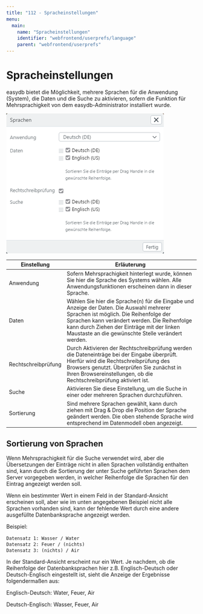 ```yaml
---
title: "112 - Spracheinstellungen"
menu:
  main:
    name: "Spracheinstellungen"
    identifier: "webfrontend/userprefs/language"
    parent: "webfrontend/userprefs"
---
```

# Spracheinstellungen

easydb bietet die Möglichkeit, mehrere Sprachen für die Anwendung (System), die Daten und die Suche zu aktivieren, sofern die Funktion für Mehrsprachigkeit von dem easydb-Administrator installiert wurde.

![Spracheinstellungen](language.png)

|Einstellung|Erläuterung|
|---|---|
|Anwendung| Sofern Mehrsprachigkeit hinterlegt wurde, können Sie hier die Sprache des Systems wählen. Alle Anwendungsfunktionen erscheinen dann in dieser Sprache.|
|Daten|Wählen Sie hier die Sprache(n) für die Eingabe und Anzeige der Daten. Die Auswahl mehrerer Sprachen ist möglich. Die Reihenfolge der Sprachen kann verändert werden. Die Reihenfolge kann durch Ziehen der Einträge mit der linken Maustaste an die gewünschte Stelle verändert werden.|
|Rechtschreibprüfung|Durch Aktivieren der Rechtschreibprüfung werden die Dateneinträge bei der Eingabe überprüft. Hierfür wird die Rechtschreibprüfung des Browsers genutzt. Überprüfen Sie zunächst in Ihren Browsereinstellungen, ob die Rechtschreibprüfung aktiviert ist.|
|Suche| Aktivieren Sie diese Einstellung, um die Suche in einer oder mehreren Sprachen durchzuführen. |
|Sortierung| Sind mehrere Sprachen gewählt, kann durch ziehen mit Drag & Drop die Position der Sprache geändert werden. Die oben stehende Sprache wird entsprechend im Datenmodell oben angezeigt. |

## Sortierung von Sprachen

Wenn Mehrsprachigkeit für die Suche verwendet wird, aber die Übersetzungen der Einträge nicht in allen Sprachen vollständig enthalten sind, kann durch die Sortierung der unter Suche geführten Sprachen dem Server vorgegeben werden, in welcher Reihenfolge die Sprachen für den Eintrag angezeigt werden soll.

Wenn ein bestimmter Wert in einem Feld in der Standard-Ansicht erscheinen soll, aber wie im unten angegebenen Beispiel nicht alle Sprachen vorhanden sind, kann der fehlende Wert durch eine andere ausgefüllte Datenbanksprache angezeigt werden.

Beispiel:

    Datensatz 1: Wasser / Water
    Datensatz 2: Feuer / (nichts)
    Datensatz 3: (nichts) / Air

In der Standard-Ansicht erscheint nur ein Wert. Je nachdem, ob die Reihenfolge der Datenbanksprachen hier z.B. Englisch-Deutsch oder Deutsch-Englisch eingestellt ist, sieht die Anzeige der Ergebnisse folgendermaßen aus:

Englisch-Deutsch: Water, Feuer, Air

Deutsch-Englisch: Wasser, Feuer, Air
